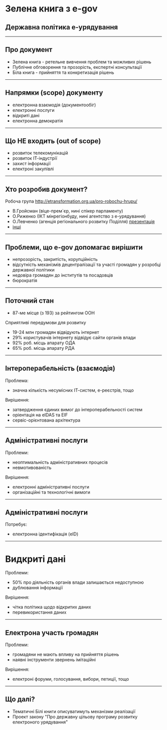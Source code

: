 # Зелена книга з e-gov
## Державна політика е-урядування

---

## Про документ

* Зелена книга - ретельне вивчення проблем та можливих рішень
* Публічне обговорення та прозорість, eкспертні консультації
* Біла книга - прийняття та конкретизація рішень

---

## Напрямки (scope) документу 

* електронна взаємодія (документообіг)
* електронні послуги
* відкриті дані
* електронна демократія

---

## Що НЕ входить (out of scope) 

* розвиток телекомунікацій
* розвиток ІТ-індустрії
* захист інформації
* електроні закупівлі

---

## Хто розробив документ?

Робоча група http://etransformation.org.ua/pro-robochu-hrupu/

* В.Гройсман (віце-прем`єр, нині спікер парламенту)
* О.Риженко (ІКТ мінрегіонбуду, нині агентство з е-урядування)
* О.Левченко (агенція регіонального розвитку Поділля) [презентація](https://www.youtube.com/watch?v=0PpDu4ZLkIA)
* [інші](http://etransformation.org.ua/pro-robochu-hrupu/)

---

## Проблеми, що e-gov допомагає вирішити

* непрозорість, закритість, корупційність
* відсутність механізмів децентралізації та участі громадян у розробці державної політики
* недовіра громадян до інститутів та посадовців
* бюрократія

---

## Поточний стан

* 87-ме місце (з 193) за рейтингом ООН

Сприятливі передумови для розвитку

* 19-24 млн громадян відвідують інтернет
* 29% користувачів інтернету відвідує сайти органів влади
* 92% роб. місць апарату ОДА
* 65% роб. місць апарату РДА

---

## Інтероперабельність (взаємодія)

Проблема:

* значна кількість несумісних ІТ-систем, е-реєстрів, тощо 

Вирішення:

* затвердження єдиних вимог до інтероперабельності систем
* оріентація на eIDAS та EIF
* сервіс-орієнтована архітектура

---

## Адміністративні послуги

Проблеми:

* неоптимальність адміністративних процесів
* невмотивованість

Вирішення:

* електронні адміністративні послуги
* організаційні та технологічні вимоги
---
## Адміністративні послуги

Потребує:

* електронна ідентифікація (eID)

---

# Видкриті дані

Проблеми:

* 50% про діяльність органів влади залишається недоступною
* дублювання інформації

Вирішення:

* чітка політика щодо відкритих даних
* перевикористання даних

---
## Електрона участь громадян

Проблеми:

* громадяни не мають впливу на прийняття рішень
* наявні інструменти звернень імітаційні

Вирішення:

* електроні форуми, голосування, вибори, петиції, тощо

---

## Що далі?

* Тематичні Білі книги описуватимуть механізми реалізації
* Проект закону "Про державну цільову програму розвитку електроного урядування"



